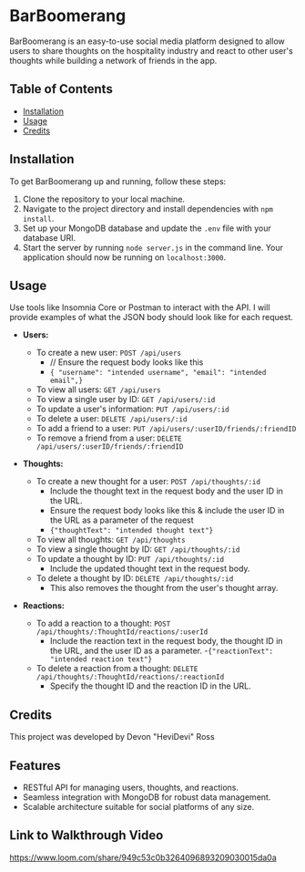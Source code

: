# BarBoomerang

BarBoomerang is an easy-to-use social media platform designed to allow users to share thoughts on the hospitality industry and react to other user's thoughts while building a network of friends in the app.

## Table of Contents

- [Installation](#installation)
- [Usage](#usage)
- [Credits](#credits)

## Installation

To get BarBoomerang up and running, follow these steps:

1. Clone the repository to your local machine.
2. Navigate to the project directory and install dependencies with `npm install`.
3. Set up your MongoDB database and update the `.env` file with your database URI.
5. Start the server by running `node server.js` in the command line. Your application should now be running on `localhost:3000`.

## Usage

Use tools like Insomnia Core or Postman to interact with the API.
I will provide examples of what the JSON body should look like for each request.

- **Users:**
  - To create a new user: `POST /api/users`
    - // Ensure the request body looks like this
    - `{ "username": "intended username", "email": "intended email",} `
  - To view all users: `GET /api/users`
  - To view a single user by ID: `GET /api/users/:id`
  - To update a user's information: `PUT /api/users/:id`
  - To delete a user: `DELETE /api/users/:id`
  - To add a friend to a user: `PUT /api/users/:userID/friends/:friendID`
  - To remove a friend from a user: `DELETE /api/users/:userID/friends/:friendID`

- **Thoughts:**
  - To create a new thought for a user: `POST /api/thoughts/:id`
    - Include the thought text in the request body and the user ID in the URL.
    - Ensure the request body looks like this & include the user ID in the URL as a parameter of the request
    - `{"thoughtText": "intended thought text"}`
  - To view all thoughts: `GET /api/thoughts`
  - To view a single thought by ID: `GET /api/thoughts/:id`
  - To update a thought by ID: `PUT /api/thoughts/:id`
    - Include the updated thought text in the request body.
  - To delete a thought by ID: `DELETE /api/thoughts/:id`
    - This also removes the thought from the user's thought array.

- **Reactions:**
  - To add a reaction to a thought: `POST /api/thoughts/:ThoughtId/reactions/:userId`
    - Include the reaction text in the request body, the thought ID in the URL, and the user ID as a parameter.
    -`{"reactionText": "intended reaction text"}`
  - To delete a reaction from a thought: `DELETE /api/thoughts/:ThoughtId/reactions/:reactionId`
    - Specify the thought ID and the reaction ID in the URL.

## Credits

This project was developed by Devon "HeviDevi" Ross

## Features

- RESTful API for managing users, thoughts, and reactions.
- Seamless integration with MongoDB for robust data management.
- Scalable architecture suitable for social platforms of any size.

## Link to Walkthrough Video
https://www.loom.com/share/949c53c0b3264096893209030015da0a 
